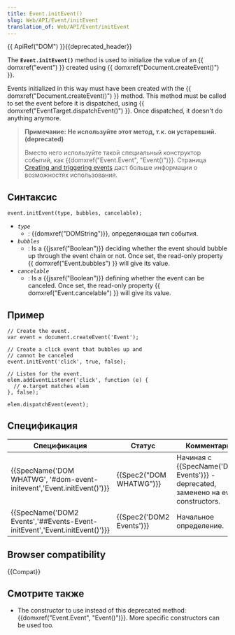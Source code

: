 ```yaml
---
title: Event.initEvent()
slug: Web/API/Event/initEvent
translation_of: Web/API/Event/initEvent
---
```

{{ ApiRef("DOM") }}{{deprecated_header}}

The **`Event.initEvent()`** method is used to initialize the value of an {{ domxref("event") }} created using {{ domxref("Document.createEvent()") }}.

Events initialized in this way must have been created with the {{ domxref("Document.createEvent()") }} method. This method must be called to set the event before it is dispatched, using {{ domxref("EventTarget.dispatchEvent()") }}. Once dispatched, it doesn't do anything anymore.

> **Примечание:** **Не используйте этот метод, т.к. он устаревший. (deprecated)**
>
> Вместо него используйте такой специальный конструктор событий, как {{domxref("Event.Event", "Event()")}}. Страница [Creating and triggering events](/ru/docs/Web/Guide/Events/Creating_and_triggering_events) даст больше информации о возможностях использования.

## Синтаксис

```
event.initEvent(type, bubbles, cancelable);
```

- _`type`_
  - : {{domxref("DOMString")}}, определяющая тип события.
- _`bubbles`_
  - : Is a {{jsxref("Boolean")}} deciding whether the event should bubble up through the event chain or not. Once set, the read-only property {{ domxref("Event.bubbles") }} will give its value.
- _`cancelable`_
  - : Is a {{jsxref("Boolean")}} defining whether the event can be canceled. Once set, the read-only property {{ domxref("Event.cancelable") }} will give its value.

## Пример

```
// Create the event.
var event = document.createEvent('Event');

// Create a click event that bubbles up and
// cannot be canceled
event.initEvent('click', true, false);

// Listen for the event.
elem.addEventListener('click', function (e) {
  // e.target matches elem
}, false);

elem.dispatchEvent(event);
```

## Спецификация

| Спецификация                                                                                         | Статус                           | Комментарий                                                                                  |
| ---------------------------------------------------------------------------------------------------- | -------------------------------- | -------------------------------------------------------------------------------------------- |
| {{SpecName('DOM WHATWG', '#dom-event-initevent','Event.initEvent()')}}         | {{Spec2("DOM WHATWG")}} | Начиная с {{SpecName('DOM2 Events')}} - deprecated, заменено на event constructors. |
| {{SpecName('DOM2 Events','##Events-Event-initEvent','Event.initEvent()')}} | {{Spec2('DOM2 Events')}} | Начальное определение.                                                                       |

## Browser compatibility

{{Compat}}

## Смотрите также

- The constructor to use instead of this deprecated method: {{domxref("Event.Event", "Event()")}}. More specific constructors can be used too.
